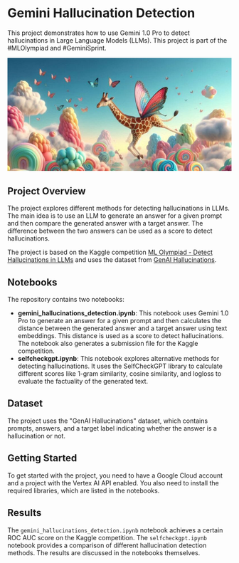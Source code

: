 # Gemini Hallucination Detection

This project demonstrates how to use Gemini 1.0 Pro to detect hallucinations in Large Language Models (LLMs). This project is part of the #MLOlympiad and #GeminiSprint.

![Dataset Cover](dataset-cover.jpg)

## Project Overview

The project explores different methods for detecting hallucinations in LLMs. The main idea is to use an LLM to generate an answer for a given prompt and then compare the generated answer with a target answer. The difference between the two answers can be used as a score to detect hallucinations.

The project is based on the Kaggle competition [ML Olympiad - Detect Hallucinations in LLMs](https://www.kaggle.com/competitions/ml-olympiad-detect-hallucinations-in-llms) and uses the dataset from [GenAI Hallucinations](https://www.kaggle.com/datasets/lucamassaron/genai-hallucinations).

## Notebooks

The repository contains two notebooks:

*   **gemini_hallucinations_detection.ipynb**: This notebook uses Gemini 1.0 Pro to generate an answer for a given prompt and then calculates the distance between the generated answer and a target answer using text embeddings. This distance is used as a score to detect hallucinations. The notebook also generates a submission file for the Kaggle competition.
*   **selfcheckgpt.ipynb**: This notebook explores alternative methods for detecting hallucinations. It uses the SelfCheckGPT library to calculate different scores like 1-gram similarity, cosine similarity, and logloss to evaluate the factuality of the generated text.

## Dataset

The project uses the "GenAI Hallucinations" dataset, which contains prompts, answers, and a target label indicating whether the answer is a hallucination or not.

## Getting Started

To get started with the project, you need to have a Google Cloud account and a project with the Vertex AI API enabled. You also need to install the required libraries, which are listed in the notebooks.

## Results

The `gemini_hallucinations_detection.ipynb` notebook achieves a certain ROC AUC score on the Kaggle competition. The `selfcheckgpt.ipynb` notebook provides a comparison of different hallucination detection methods. The results are discussed in the notebooks themselves.